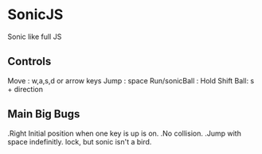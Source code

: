 # SonicJS
Sonic like full JS

## Controls

Move : w,a,s,d or arrow keys
Jump : space
Run/sonicBall : Hold Shift
Ball: s + direction


## Main Big Bugs

.Right Initial position when one key is up is on.
.No collision.
.Jump with space indefinitly. lock, but sonic isn't a bird.



